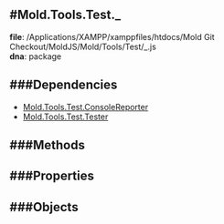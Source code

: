 
#Mold.Tools.Test._
---------------------------------------

__file__: /Applications/XAMPP/xamppfiles/htdocs/Mold Git Checkout/MoldJS/Mold/Tools/Test/_.js  
__dna__: package  


	






###Dependencies
--------------

* [Mold.Tools.Test.ConsoleReporter](../../../Mold/Tools/Test/ConsoleReporter.md) 
* [Mold.Tools.Test.Tester](../../../Mold/Tools/Test/Tester.md) 



   
###Methods
--------------
 

 
  
###Properties
-------------


 

###Objects
------------



		
